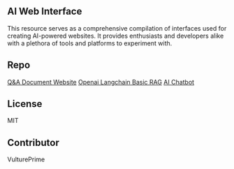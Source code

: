 ## AI Web Interface
 This resource serves as a comprehensive compilation of interfaces used for creating AI-powered websites. 
 It provides enthusiasts and developers alike with a plethora of tools and platforms to experiment with. 

## Repo

[Q&A Document Website](https://github.com/vultureprime/ai-web-interface/tree/main/next-rag-faqs) 
[Openai Langchain Basic RAG](https://github.com/vultureprime/ai-web-interface/tree/main/next-openai-langchain-basic-RAG)
[AI Chatbot](https://github.com/vultureprime/ai-web-interface/tree/main/next-ui-chat-bot)


## License

MIT

## Contributor

VulturePrime
